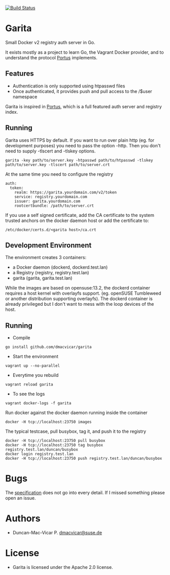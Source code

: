 
[![Build Status](https://travis-ci.org/dmacvicar/garita.svg?branch=master)](https://travis-ci.org/dmacvicar/garita)

# Garita

Small Docker v2 registry auth server in Go.

It exists mostly as a project to learn Go, the Vagrant Docker provider, and
to understand the protocol [Portus](https://github.com/SUSE/Portus) implements.

## Features

* Authentication is only supported using htpasswd files
* Once authenticated, it provides push and pull access to the
  /$user namespace

Garita is inspired in [Portus](https://github.com/SUSE/Portus), which
is a full featured auth server and registry index.

## Running

Garita uses HTTPS by default. If you want to run over plain http (eg. for development purposes) you need to pass the option -http. Then you don't need to supply -tlscert and -tlskey options.

```
garita -key path/to/server.key -htpasswd path/to/htpasswd -tlskey path/to/server.key -tlscert path/to/server.crt
```

At the same time you need to configure the registry

```
auth:
  token:
    realm: https://garita.yourdomain.com/v2/token
    service: registry.yourdomain.com
    issuer: garita.yourdomain.com
    rootcertbundle: /path/to/server.crt
```

If you use a self signed certificate, add the CA certificate to the system trusted anchors on the docker daemon host or add the certificate to:

```
/etc/docker/certs.d/<garita host>/ca.crt
```

## Development Environment

The environment creates 3 containers:

* a Docker daemon (dockerd, dockerd.test.lan)
* a Registry (registry, registry.test.lan)
* garita (garita, garita.test.lan)

While the images are based on opensuse:13.2, the dockerd container requires a host kernel
with overlayfs support. (eg. openSUSE Tumbleweed or another distribution supporting
overlayfs). The dockerd container is already privileged but I don't want to mess with the loop
devices of the host.

## Running

* Compile

```
go install github.com/dmacvicar/garita
```

* Start the environment

```
vagrant up --no-parallel
```

* Everytime you rebuild

```
vagrant reload garita
```

* To see the logs

```
vagrant docker-logs -f garita
```

Run docker against the docker daemon running inside the container

```
docker -H tcp://localhost:23750 images
```

The typical testcase, pull busybox, tag it, and push it to the registry

```
docker -H tcp://localhost:23750 pull busybox
docker -H tcp://localhost:23750 tag busybox registry.test.lan/duncan/busybox
docker login registry.test.lan
docker -H tcp://localhost:23750 push registry.test.lan/duncan/busybox
```

# Bugs

The [specification](https://docs.docker.com/registry/spec/auth/token/) does not go into every detail. If I missed something please open an issue.

# Authors

* Duncan-Mac-Vicar P. <dmacvicar@suse.de>

# License

* Garita is licensed under the Apache 2.0 license.
